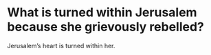 # What is turned within Jerusalem because she grievously rebelled?

Jerusalem’s heart is turned within her.

